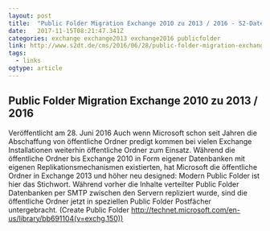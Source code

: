 ```yaml
---
layout: post 
title:  "Public Folder Migration Exchange 2010 zu 2013 / 2016 - S2-Datentechnik GmbH" 
date:   2017-11-15T08:21:47.341Z 
categories: exchange exchange2013 exchange2016 publicfolder
link: http://www.s2dt.de/cms/2016/06/28/public-folder-migration-exchange-2010-zu-2013/ 
tags:
  - links
ogtype: article 
---
```


## Public Folder Migration Exchange 2010 zu 2013 / 2016

Veröffentlicht am 28. Juni 2016
Auch wenn Microsoft schon seit Jahren die Abschaffung von öffentliche Ordner predigt kommen bei vielen Exchange Installationen weiterhin öffentliche Ordner zum Einsatz. Während die öffentliche Ordner bis Exchange 2010 in Form eigener Datenbanken mit eigenen Replikationsmechanismen existierten, hat Microsoft die öffentliche Ordner in Exchange 2013 und höher neu designed: Modern Public Folder ist hier das Stichwort. Während vorher die Inhalte verteilter Public Folder Datenbanken per SMTP zwischen den Servern repliziert wurde, sind die öffentliche Ordner jetzt in speziellen Public Folder Postfächer untergebracht. (Create Public Folder http://technet.microsoft.com/en-us/library/bb691104(v=exchg.150))